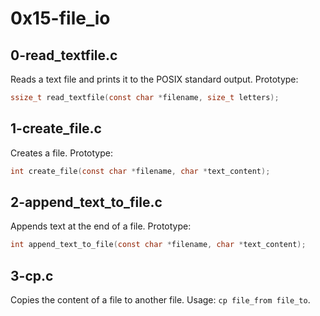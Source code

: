 # 0x15-file_io

## 0-read_textfile.c

Reads a text file and prints it to the POSIX standard output.
Prototype:

```C
ssize_t read_textfile(const char *filename, size_t letters);
```

## 1-create_file.c

Creates a file.
Prototype:

```C
int create_file(const char *filename, char *text_content);
```

## 2-append_text_to_file.c

Appends text at the end of a file.
Prototype:

```C
int append_text_to_file(const char *filename, char *text_content);
```

## 3-cp.c

Copies the content of a file to another file.
Usage: `cp file_from file_to`.
